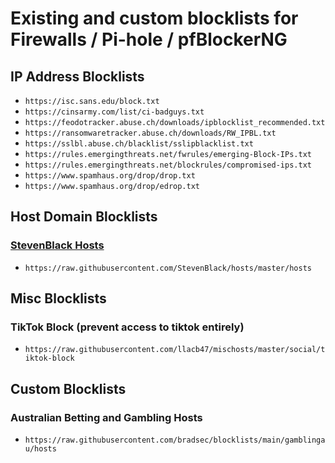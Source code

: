 # Existing and custom blocklists for Firewalls / Pi-hole / pfBlockerNG    

## IP Address Blocklists
- `https://isc.sans.edu/block.txt`  
- `https://cinsarmy.com/list/ci-badguys.txt`
- `https://feodotracker.abuse.ch/downloads/ipblocklist_recommended.txt`  
- `https://ransomwaretracker.abuse.ch/downloads/RW_IPBL.txt`  
- `https://sslbl.abuse.ch/blacklist/sslipblacklist.txt`  
- `https://rules.emergingthreats.net/fwrules/emerging-Block-IPs.txt`  
- `https://rules.emergingthreats.net/blockrules/compromised-ips.txt`  
- `https://www.spamhaus.org/drop/drop.txt`  
- `https://www.spamhaus.org/drop/edrop.txt`  


## Host Domain Blocklists 
### [StevenBlack Hosts](https://github.com/StevenBlack/hosts)  
- `https://raw.githubusercontent.com/StevenBlack/hosts/master/hosts`

## Misc Blocklists
### TikTok Block (prevent access to tiktok entirely)
- `https://raw.githubusercontent.com/llacb47/mischosts/master/social/tiktok-block`

## Custom Blocklists
### Australian Betting and Gambling Hosts
- `https://raw.githubusercontent.com/bradsec/blocklists/main/gamblingau/hosts`

